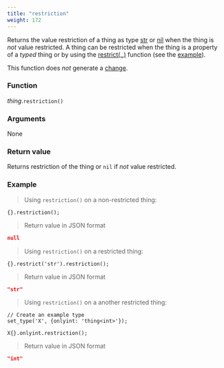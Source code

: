 ```yaml
---
title: "restriction"
weight: 172
---
```


Returns the value restriction of a thing as type [str](../../str) or [nil](../../nil) when the thing is *not* value restricted. A thing can be restricted when the thing is a property of a *typed* thing or by using the [restrict(..)](../restrict) function (see the [example](#example)).

This function does *not* generate a [change](../../../overview/changes).

### Function

*thing*.`restriction()`

### Arguments

None

### Return value

Returns restriction of the thing or `nil` if *not* value restricted.

### Example

> Using `restriction()` on a non-restricted thing:

```thingsdb,json_response
{}.restriction();
```

> Return value in JSON format

```json
null
```

> Using `restriction()` on a restricted thing:

```thingsdb,json_response
{}.restrict('str').restriction();
```

> Return value in JSON format

```json
"str"
```

> Using `restriction()` on a another restricted thing:

```thingsdb,json_response
// Create an example type
set_type('X', {onlyint: 'thing<int>'});

X{}.onlyint.restriction();
```

> Return value in JSON format

```json
"int"
```
